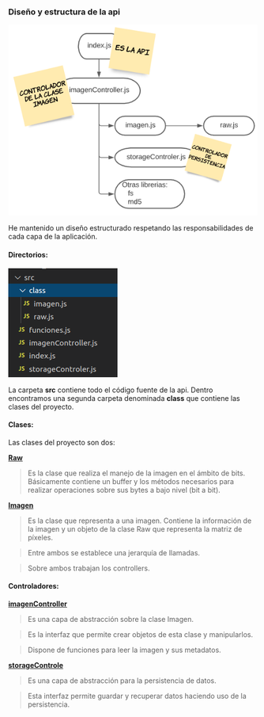 ### Diseño y estructura de la api

![](3.png)

He mantenido un diseño estructurado respetando las responsabilidades de cada capa de la aplicación.

#### Directorios:

![](1.png)

La carpeta **src** contiene todo el código fuente de la api.
Dentro encontramos una segunda carpeta denominada **class** que contiene las clases del proyecto.

#### Clases:
Las clases del proyecto son dos:

[**Raw**](https://github.com/alexrodriguezlop/HDN.PG/blob/master/src/class/raw.js)
>Es la clase que realiza el manejo de la imagen en el ámbito de bits.
 
>Básicamente contiene un buffer y los métodos necesarios para realizar operaciones sobre sus bytes a bajo nivel (bit a bit).

[**Imagen**](https://github.com/alexrodriguezlop/HDN.PG/blob/master/src/class/imagen.js)
>Es la clase que representa a una imagen.
Contiene la información de la imagen y un objeto de la clase Raw que representa la matriz de píxeles.

>Entre ambos se establece una jerarquía de llamadas.

>Sobre ambos trabajan los controllers.



#### Controladores:

[**imagenController**](https://github.com/alexrodriguezlop/HDN.PG/blob/master/src/imagenController.js)
>Es una capa de abstracción sobre la clase Imagen. 

>Es la interfaz que permite crear objetos de esta clase y manipularlos. 

>Dispone de funciones para leer la imagen y sus metadatos.


[**storageControle**](https://github.com/alexrodriguezlop/HDN.PG/blob/master/src/storageControler.js)
>Es una capa de abstracción para la persistencia de datos.

>Esta interfaz permite guardar y recuperar datos haciendo uso de la persistencia.
